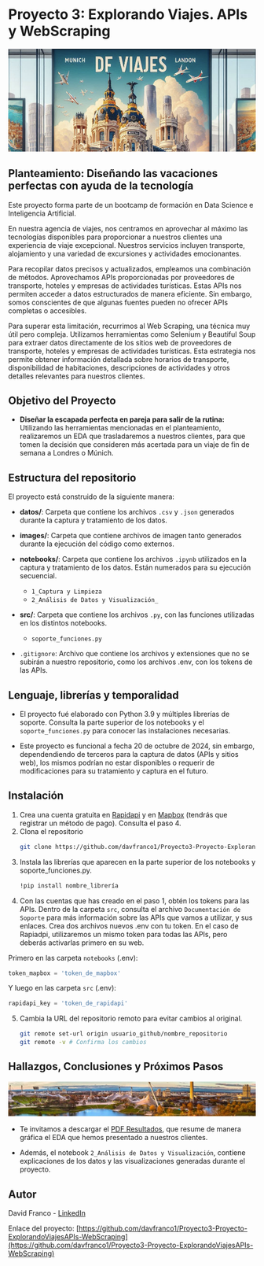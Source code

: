 # Proyecto 3: Explorando Viajes. APIs y WebScraping

![imagen](images/header.png)


## Planteamiento: **Diseñando las vacaciones perfectas con ayuda de la tecnología**

Este proyecto forma parte de un bootcamp de formación en Data Science e Inteligencia Artificial.

En nuestra agencia de viajes, nos centramos en aprovechar al máximo las tecnologías disponibles para proporcionar a nuestros clientes una experiencia de viaje excepcional. Nuestros servicios incluyen transporte, alojamiento y una variedad de excursiones y actividades emocionantes.

Para recopilar datos precisos y actualizados, empleamos una combinación de métodos. Aprovechamos APIs proporcionadas por proveedores de transporte, hoteles y empresas de actividades turísticas. Estas APIs nos permiten acceder a datos estructurados de manera eficiente. Sin embargo, somos conscientes de que algunas fuentes pueden no ofrecer APIs completas o accesibles.

Para superar esta limitación, recurrimos al Web Scraping, una técnica muy útil pero compleja. Utilizamos herramientas como Selenium y Beautiful Soup para extraer datos directamente de los sitios web de proveedores de transporte, hoteles y empresas de actividades turísticas. Esta estrategia nos permite obtener información detallada sobre horarios de transporte, disponibilidad de habitaciones, descripciones de actividades y otros detalles relevantes para nuestros clientes.


## Objetivo del Proyecto

- **Diseñar la escapada perfecta en pareja para salir de la rutina:** Utilizando las herramientas mencionadas en el planteamiento, realizaremos un EDA que trasladaremos a nuestros clientes, para que tomen la decisión que consideren más acertada para un viaje de fin de semana a Londres o Múnich.


## Estructura del repositorio

El proyecto está construido de la siguiente manera:

- **datos/**: Carpeta que contiene los archivos `.csv` y `.json` generados durante la captura y tratamiento de los datos.

- **images/**: Carpeta que contiene archivos de imagen tanto generados durante la ejecución del código como externos.

- **notebooks/**: Carpeta que contiene los archivos `.ipynb` utilizados en la captura y tratamiento de los datos. Están numerados para su ejecución secuencial.
  - `1_Captura y Limpieza`
  - `2_Análisis de Datos y Visualización_`

- **src/**: Carpeta que contiene los archivos `.py`, con las funciones utilizadas en los distintos notebooks.
  - `soporte_funciones.py`

- `.gitignore`: Archivo que contiene los archivos y extensiones que no se subirán a nuestro repositorio, como los archivos .env, con los tokens de las APIs.


## Lenguaje, librerías y temporalidad
- El proyecto fué elaborado con Python 3.9 y múltiples librerías de soporte. Consulta la parte superior de los notebooks y el `soporte_funciones.py` para conocer las instalaciones necesarias. 

- Este proyecto es funcional a fecha 20 de octubre de 2024, sin embargo, dependendiendo de terceros para la captura de datos (APIs y sitios web), los mismos podrían no estar disponibles o requerir de modificaciones para su tratamiento y captura en el futuro.


## Instalación

1. Crea una cuenta gratuita en [Rapidapi](https://rapidapi.com) y en [Mapbox](https://mapbox.com) (tendrás que registrar un método de pago). Consulta el paso 4.
2. Clona el repositorio
   ```sh
   git clone https://github.com/davfranco1/Proyecto3-Proyecto-ExplorandoViajesAPIs-WebScraping.git
   ```
3. Instala las librerías que aparecen en la parte superior de los notebooks y soporte_funciones.py.
   ```sh
   !pip install nombre_librería
   ```
4. Con las cuentas que has creado en el paso 1, obtén los tokens para las APIs. Dentro de la carpeta `src`, consulta el archivo `Documentación de Soporte` para más información sobre las APIs que vamos a utilizar, y sus enlaces. Crea dos archivos nuevos .env con tu token. En el caso de Rapiadpi, utilizaremos un mismo token para todas las APIs, pero deberás activarlas primero en su web.

Primero en las carpeta `notebooks` (.env):
   ```js
   token_mapbox = 'token_de_mapbox'
   ```

   Y luego en las carpeta `src` (.env):
   ```js
   rapidapi_key = 'token_de_rapidapi'
   ```

5. Cambia la URL del repositorio remoto para evitar cambios al original.
   ```sh
   git remote set-url origin usuario_github/nombre_repositorio
   git remote -v # Confirma los cambios
   ```


## Hallazgos, Conclusiones y Próximos Pasos
![imagen](images/munich_resultados.jpg)

- Te invitamos a descargar el [PDF Resultados](https://github.com/davfranco1/Proyecto3-Proyecto-ExplorandoViajesAPIs-WebScraping/blob/main/datos/Resultados.pdf), que resume de manera gráfica el EDA que hemos presentado a nuestros clientes.

- Además, el notebook `2_Análisis de Datos y Visualización`, contiene explicaciones de los datos y las visualizaciones generadas durante el proyecto.


## Autor

David Franco - [LinkedIn](https://linkedin.com/in/franco-david)

Enlace del proyecto: [https://github.com/davfranco1/Proyecto3-Proyecto-ExplorandoViajesAPIs-WebScraping](https://github.com/davfranco1/Proyecto3-Proyecto-ExplorandoViajesAPIs-WebScraping)
